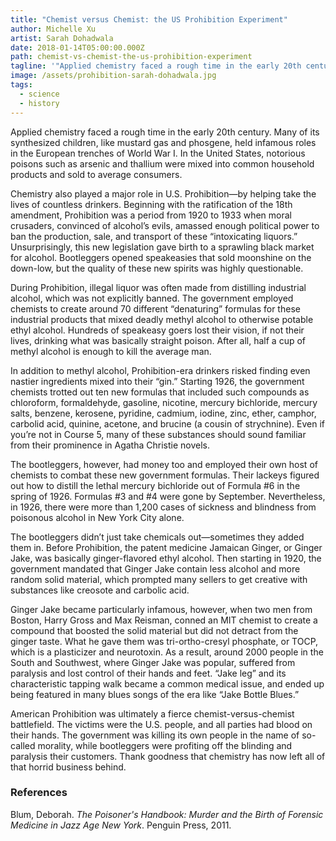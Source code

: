 ```yaml
---
title: "Chemist versus Chemist: the US Prohibition Experiment"
author: Michelle Xu
artist: Sarah Dohadwala
date: 2018-01-14T05:00:00.000Z
path: chemist-vs-chemist-the-us-prohibition-experiment
tagline: '"Applied chemistry faced a rough time in the early 20th century."'
image: /assets/prohibition-sarah-dohadwala.jpg
tags:
  - science
  - history
---
```

Applied chemistry faced a rough time in the early 20th century. Many of its synthesized children, like mustard gas and phosgene, held infamous roles in the European trenches of World War I. In the United States, notorious poisons such as arsenic and thallium were mixed into common household products and sold to average consumers.

Chemistry also played a major role in U.S. Prohibition—by helping take the lives of countless drinkers. Beginning with the ratification of the 18th amendment, Prohibition was a period from 1920 to 1933 when moral crusaders, convinced of alcohol’s evils, amassed enough political power to ban the production, sale, and transport of these “intoxicating liquors.” Unsurprisingly, this new legislation gave birth to a sprawling black market for alcohol. Bootleggers opened speakeasies that sold moonshine on the down-low, but the quality of these new spirits was highly questionable.

During Prohibition, illegal liquor was often made from distilling industrial alcohol, which was not explicitly banned. The government employed chemists to create around 70 different “denaturing” formulas for these industrial products that mixed deadly methyl alcohol to otherwise potable ethyl alcohol. Hundreds of speakeasy goers lost their vision, if not their lives, drinking what was basically straight poison. After all, half a cup of methyl alcohol is enough to kill the average man.

In addition to methyl alcohol, Prohibition-era drinkers risked finding even nastier ingredients mixed into their “gin.” Starting 1926, the government chemists trotted out ten new formulas that included such compounds as chloroform, formaldehyde, gasoline, nicotine, mercury bichloride, mercury salts, benzene, kerosene, pyridine, cadmium, iodine, zinc, ether, camphor, carbolid acid, quinine, acetone, and brucine (a cousin of strychnine). Even if you’re not in Course 5, many of these substances should sound familiar from their prominence in Agatha Christie novels.

The bootleggers, however, had money too and employed their own host of chemists to combat these new government formulas. Their lackeys figured out how to distill the lethal mercury bichloride out of Formula #6 in the spring of 1926. Formulas #3 and #4 were gone by September. Nevertheless, in 1926, there were more than 1,200 cases of sickness and blindness from poisonous alcohol in New York City alone.

The bootleggers didn’t just take chemicals out—sometimes they added them in. Before Prohibition, the patent medicine Jamaican Ginger, or Ginger Jake, was basically ginger-flavored ethyl alcohol. Then starting in 1920, the government mandated that Ginger Jake contain less alcohol and more random solid material, which prompted many sellers to get creative with substances like creosote and carbolic acid.

Ginger Jake became particularly infamous, however, when two men from Boston, Harry Gross and Max Reisman, conned an MIT chemist to create a compound that boosted the solid material but did not detract from the ginger taste. What he gave them was tri-ortho-cresyl phosphate, or TOCP, which is a plasticizer and neurotoxin. As a result, around 2000 people in the South and Southwest, where Ginger Jake was popular, suffered from paralysis and lost control of their hands and feet. “Jake leg” and its characteristic tapping walk became a common medical issue, and ended up being featured in many blues songs of the era like “Jake Bottle Blues.”

American Prohibition was ultimately a fierce chemist-versus-chemist battlefield. The victims were the U.S. people, and all parties had blood on their hands. The government was killing its own people in the name of so-called morality, while bootleggers were profiting off the blinding and paralysis their customers. Thank goodness that chemistry has now left all of that horrid business behind.

### **References**

Blum, Deborah. *The Poisoner's Handbook: Murder and the Birth of Forensic Medicine in Jazz Age New York*. Penguin Press, 2011.